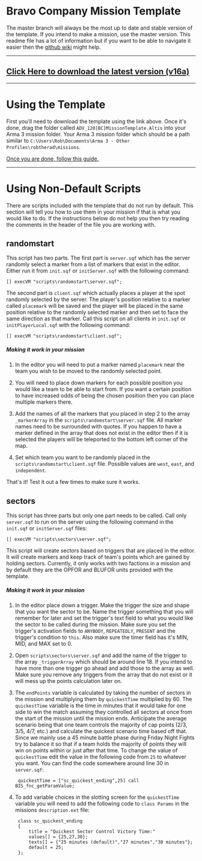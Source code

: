 # Bravo Company Mission Template

The master branch will always be the most up to date and stable version of the template. If you intend to make a mission, use the master version. This readme file has a lot of information but if you want to be able to navigate it easier then the [github wiki](https://github.com/robtherad/BCArma/wiki) might help.

---

## [Click Here to download the latest version (v16a)](https://github.com/robtherad/BCArma/releases/tag/16a)

---

# Using the Template
First you'll need to download the template using the link above. Once it's done, drag the folder called `ADV_120[BC]MissionTemplate.Altis` into your Arma 3 mission folder. Your Arma 3 mission folder which should be a path similar to `C:\Users\Rob\Documents\Arma 3 - Other Profiles\robtherad\missions`.

[Once you are done, follow this guide.](https://github.com/robtherad/BCArma/wiki/Creating-a-Mission-with-the-Template)

---

# Using Non-Default Scripts

There are scripts included with the template that do not run by default. This section will tell you how to use them in your mission if that is what you would like to do. If the instructions below do not help you then try reading the comments in the header of the file you are working with.

## randomstart

This script has two parts. The first part is `server.sqf` which has the server randomly select a marker from a list of markers that exist in the editor. Either run it from `init.sqf` or `initServer.sqf` with the following command:

	[] execVM "scripts\randomstart\server.sqf";

The second part is `client.sqf` which actually places a player at the spot randomly selected by the server. The player's position relative to a marker called `placemark` will be saved and the player will be placed in the same position relative to the randomly selected marker and then set to face the same direction as that marker. Call this script on all clients in `init.sqf` or `initPlayerLocal.sqf` with the following command:

	[] execVM "scripts\randomstart\client.sqf";

##### Making it work in your mission

1. In the editor you will need to put a marker named `placemark` near the team you wish to be moved to the randomly selected point.

2. You will need to place down markers for each possible position you would like a team to be able to start from. If you want a certain position to have increased odds of being the chosen position then you can place multiple markers there.

3. Add the names of all the markers that you placed in step 2 to the array `_markerArray` in the `scripts\randomstart\server.sqf` file. All marker names need to be surrounded with quotes. If you happen to have a marker defined in the array that does not exist in the editor then if it is selected the players will be teleported to the bottom left corner of the map.

4. Set which team you want to be randomly placed in the `scripts\randomstart\client.sqf` file. Possible values are `west`, `east`, and `independent`.

That's it! Test it out a few times to make sure it works.


## sectors

This script has three parts but only one part needs to be called. Call only `server.sqf` to run on the server using the following command in the `init.sqf` or `initServer.sqf` files:

	[] execVM "scripts\sectors\server.sqf";

This script will create sectors based on triggers that are placed in the editor. It will create markers and keep track of team's points which are gained by holding sectors. Currently, it only works with two factions in a mission and by default they are the OPFOR and BLUFOR units provided with the template.

##### Making it work in your mission

1. In the editor place down a trigger. Make the trigger the size and shape that you want the sector to be. Name the trigger something that you will remember for later and set the trigger's text field to what you would like the sector to be called during the mission. Make sure you set the trigger's activation fields to `ANYBODY`, `REPEATEDLY`, `PRESENT` and the trigger's condition to `this`. Also make sure the timer field has it's MIN, MID, and MAX set to 0.

2. Open `scripts\sectors\server.sqf` and add the name of the trigger to the array `_triggerArray` which should be around line 18. If you intend to have more than one trigger go ahead and add those to the array as well. Make sure you remove any triggers from the array that do not exist or it will mess up the points calculation later on.

3. The `endPoints` variable is calculated by taking the number of sectors in the mission and multiplying them by `quickestTime` multiplied by 60. The `quickestTime` variable is the time in minutes that it would take for one side to win the match assuming they controlled all sectors at once from the start of the mission until the mission ends. Anticipate the average scenario being that one team controls the majority of cap points (2/3, 3/5, 4/7, etc.) and calculate the quickest scenario time based off that. Since we mainly use a 45 minute battle phase during Friday Night Fights try to balance it so that if a team holds the majority of points they will win on points within or just after that time. To change the value of `quickestTime` edit the value in the following code from `25` to whatever you want. You can find the code somewhere around line 30 in `server.sqf`:

		quickestTime = ["sc_quickest_ending",25] call BIS_fnc_getParamValue;

4. To add variable choices in the slotting screen for the `quickestTime` variable you will need to add the following code to `class Params` in the missions `description.ext` file:

		class sc_quickest_ending
		{
			title = "Quickest Sector Control Victory Time:"
			values[] = {25,27,30};
			texts[] = {"25 minutes (default)","27 minutes","30 minutes"};
			default = 25;
		};
